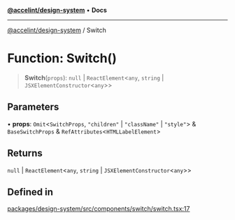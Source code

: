 [**@accelint/design-system**](../README.md) • **Docs**

***

[@accelint/design-system](../README.md) / Switch

# Function: Switch()

> **Switch**(`props`): `null` \| `ReactElement`\<`any`, `string` \| `JSXElementConstructor`\<`any`\>\>

## Parameters

• **props**: `Omit`\<`SwitchProps`, `"children"` \| `"className"` \| `"style"`\> & `BaseSwitchProps` & `RefAttributes`\<`HTMLLabelElement`\>

## Returns

`null` \| `ReactElement`\<`any`, `string` \| `JSXElementConstructor`\<`any`\>\>

## Defined in

[packages/design-system/src/components/switch/switch.tsx:17](https://github.com/gohypergiant/standard-toolkit/blob/258694cea8ed8bbd956b3cf5da47c2c9debcf127/packages/design-system/src/components/switch/switch.tsx#L17)
